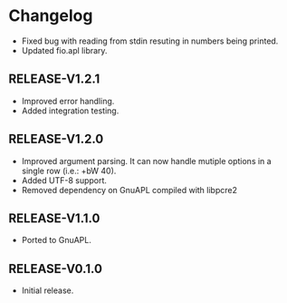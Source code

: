 # Changelog

- Fixed bug with reading from stdin resuting in numbers being printed.
- Updated fio.apl library.

## RELEASE-V1.2.1

- Improved error handling.
- Added integration testing.

## RELEASE-V1.2.0

- Improved argument parsing. It can now handle mutiple options in a single row (i.e.: +bW 40).
- Added UTF-8 support.
- Removed dependency on GnuAPL compiled with libpcre2

## RELEASE-V1.1.0

- Ported to GnuAPL.

## RELEASE-V0.1.0

- Initial release.
